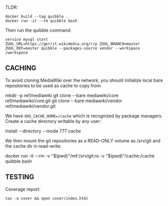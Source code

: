 TLDR:

	docker build --tag quibble .
	docker run -it --rm quibble bash

Then run the quibble command:

	service mysql start
	ZUUL_URL=https://gerrit.wikimedia.org/r/p ZUUL_BRANCH=master ZUUL_REF=master quibble --packages-source vendor --workspace /workspace

CACHING
-------

To avoid cloning MediaWiki over the network, you should initialize local bare
repositories to be used as cache to copy from:

  mkdir -p ref/mediawiki
  git clone --bare mediawiki/core ref/mediawiki/core.git
  git clone --bare mediawiki/vendor ref/mediawiki/vendor.git

We have `XDG_CACHE_HOME=/cache` which is recognized by package managers.
Create a cache directory writable by any user:

  install --directory --mode 777 cache

We then mount the git repositories as a READ-ONLY volume as /srv/git and the
cache dir in read-write:

  docker run -it --rm -v "$(pwd)"/ref:/srv/git:ro -v "$(pwd)"/cache:/cache quibble bash

TESTING
-------

Coverage report:

    tox -e cover && open cover/index.html
